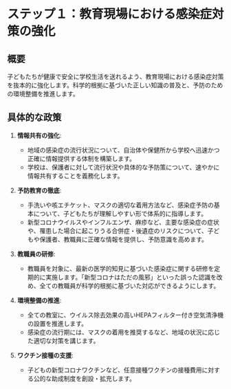 # ステップ１：教育現場における感染症対策の強化

## 概要
子どもたちが健康で安全に学校生活を送れるよう、教育現場における感染症対策を抜本的に強化します。科学的根拠に基づいた正しい知識の普及と、予防のための環境整備を推進します。

## 具体的な政策
1.  **情報共有の強化**:
    *   地域の感染症の流行状況について、自治体や保健所から学校へ迅速かつ正確に情報提供する体制を構築します。
    *   学校は、保護者に対して流行状況や具体的な予防策について、速やかに情報共有することを義務化します。

2.  **予防教育の徹底**:
    *   手洗いや咳エチケット、マスクの適切な着用方法など、感染症予防の基本について、子どもたちが理解しやすい形で体系的に指導します。
    *   新型コロナウイルスやインフルエンザ、麻疹など、主要な感染症の症状や、罹患した場合に起こりうる合併症・後遺症のリスクについて、子どもや保護者、教職員に正確な情報を提供し、予防意識を高めます。

3.  **教職員の研修**:
    *   教職員を対象に、最新の医学的知見に基づいた感染症に関する研修を定期的に実施します。「新型コロナはただの風邪」といった誤った認識を改め、全ての教職員が科学的根拠に基づいた対応ができるようにします。

4.  **環境整備の推進**:
    *   全ての教室に、ウイルス除去効果の高いHEPAフィルター付き空気清浄機の設置を推進します。
    *   感染症の流行期には、マスクの着用を推奨するなど、地域の状況に応じた適切な対策を講じます。

5.  **ワクチン接種の支援**:
    *   子どもの新型コロナワクチンなど、任意接種ワクチンの接種費用に対する公的な助成制度を創設・拡充します。